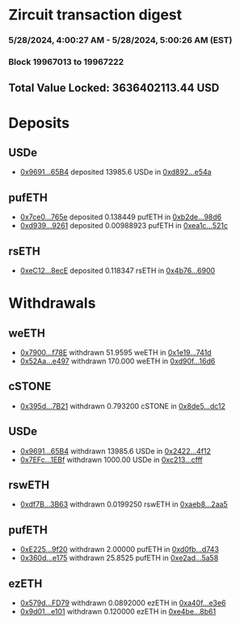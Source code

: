 # Zircuit transaction digest
### 5/28/2024, 4:00:27 AM - 5/28/2024, 5:00:26 AM (EST)
### Block 19967013 to 19967222

## Total Value Locked: 3636402113.44 USD

# Deposits
## USDe
- [0x9691...65B4](https://etherscan.io/address/0x9691F1723498893F6AF224938af0DFCF90d465B4) deposited 13985.6 USDe in [0xd892...e54a](https://etherscan.io/tx/0x9691F1723498893F6AF224938af0DFCF90d465B4)
## pufETH
- [0x7ce0...765e](https://etherscan.io/address/0x7ce0e43875E303B7887436F1477D9afdcbf4765e) deposited 0.138449 pufETH in [0xb2de...98d6](https://etherscan.io/tx/0x7ce0e43875E303B7887436F1477D9afdcbf4765e)
- [0xd939...9261](https://etherscan.io/address/0xd9399C0AA534f5189512b5B2d4835D8D3F159261) deposited 0.00988923 pufETH in [0xea1c...521c](https://etherscan.io/tx/0xd9399C0AA534f5189512b5B2d4835D8D3F159261)
## rsETH
- [0xeC12...8ecE](https://etherscan.io/address/0xeC12aF932B67A68dfbc6593694640e23F9B18ecE) deposited 0.118347 rsETH in [0x4b76...6900](https://etherscan.io/tx/0xeC12aF932B67A68dfbc6593694640e23F9B18ecE)
# Withdrawals
## weETH
- [0x7900...f78E](https://etherscan.io/address/0x7900487C8f110D00933203e17CA8aaf44033f78E) withdrawn 51.9595 weETH in [0x1e19...741d](https://etherscan.io/tx/0x7900487C8f110D00933203e17CA8aaf44033f78E)
- [0x52Aa...e497](https://etherscan.io/address/0x52Aa899454998Be5b000Ad077a46Bbe360F4e497) withdrawn 170.000 weETH in [0xd90f...16d6](https://etherscan.io/tx/0x52Aa899454998Be5b000Ad077a46Bbe360F4e497)
## cSTONE
- [0x395d...7B21](https://etherscan.io/address/0x395d058840d7CaC3371866cbD20E5d6093567B21) withdrawn 0.793200 cSTONE in [0x8de5...dc12](https://etherscan.io/tx/0x395d058840d7CaC3371866cbD20E5d6093567B21)
## USDe
- [0x9691...65B4](https://etherscan.io/address/0x9691F1723498893F6AF224938af0DFCF90d465B4) withdrawn 13985.6 USDe in [0x2422...4f12](https://etherscan.io/tx/0x9691F1723498893F6AF224938af0DFCF90d465B4)
- [0x7EFc...1EBf](https://etherscan.io/address/0x7EFca465a0D947AbbAe58317117E7562a8551EBf) withdrawn 1000.00 USDe in [0xc213...cfff](https://etherscan.io/tx/0x7EFca465a0D947AbbAe58317117E7562a8551EBf)
## rswETH
- [0xdf7B...3B63](https://etherscan.io/address/0xdf7Bc4843aB7668aF71e4ad312494ae7Bfa63B63) withdrawn 0.0199250 rswETH in [0xaeb8...2aa5](https://etherscan.io/tx/0xdf7Bc4843aB7668aF71e4ad312494ae7Bfa63B63)
## pufETH
- [0xE225...9f20](https://etherscan.io/address/0xE225c1296fd172f7daB917421f87e8cFa18a9f20) withdrawn 2.00000 pufETH in [0xd0fb...d743](https://etherscan.io/tx/0xE225c1296fd172f7daB917421f87e8cFa18a9f20)
- [0x360d...e175](https://etherscan.io/address/0x360dfC3e97C795a14d421278Ecc32aF8F953e175) withdrawn 25.8525 pufETH in [0xe2ad...5a58](https://etherscan.io/tx/0x360dfC3e97C795a14d421278Ecc32aF8F953e175)
## ezETH
- [0x579d...FD79](https://etherscan.io/address/0x579dA19BF295e0A8B853B5BE233fc2b32097FD79) withdrawn 0.0892000 ezETH in [0xa40f...e3e6](https://etherscan.io/tx/0x579dA19BF295e0A8B853B5BE233fc2b32097FD79)
- [0x9d01...e101](https://etherscan.io/address/0x9d01c898795139088C2daf6b17F622fE2199e101) withdrawn 0.120000 ezETH in [0xe4be...8b61](https://etherscan.io/tx/0x9d01c898795139088C2daf6b17F622fE2199e101)
